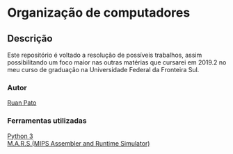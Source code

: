 # Organização de computadores #

## Descrição ##

Este repositório é voltado a resolução de possíveis trabalhos, assim possibilitando um foco maior nas outras matérias que cursarei em 2019.2 no meu curso de graduação na Universidade Federal da Fronteira Sul.

### Autor ###

[Ruan Pato](https://github.com/ruanpato)

### Ferramentas utilizadas ###
[Python 3](https://www.python.org/)  
[M.A.R.S.(MIPS Assembler and Runtime Simulator)](http://courses.missouristate.edu/KenVollmar/mars/)
